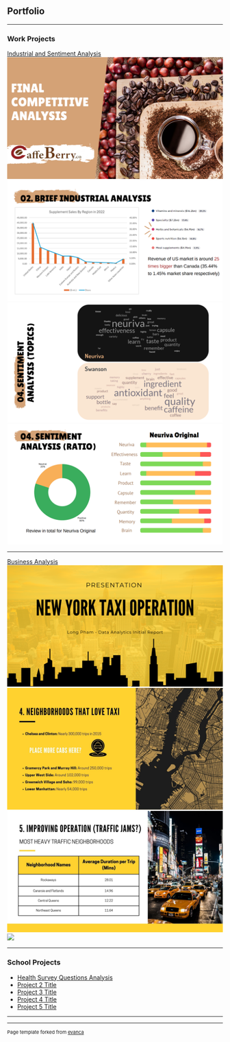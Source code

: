 ## Portfolio

---

### Work Projects

[Industrial and Sentiment Analysis](/pdf/Caffe_Berry_Business_Analysis.pdf)
<img src="images/Coffee_1.png"/>
<img src="images/CaffeeBerry_1.png?raw=true"/>
<img src="images/CaffeeBerry_2.png?raw=true"/>
<img src="images/CaffeeBerry_3.png?raw=true"/>

---
[Business Analysis](/pdf/Taxi_Operation.pdf)
<img src="images/Taxi_1.png?raw=true"/>
<img src="images/6.jpg?raw=true"/>
<img src="images/7.jpg?raw=true"/>
<img src="images/9.jpg?raw=true"/>


---

### School Projects

- [Health Survey Questions Analysis](http://example.com/)
- [Project 2 Title](http://example.com/)
- [Project 3 Title](http://example.com/)
- [Project 4 Title](http://example.com/)
- [Project 5 Title](http://example.com/)

---




---
<p style="font-size:11px">Page template forked from <a href="https://github.com/evanca/quick-portfolio">evanca</a></p>
<!-- Remove above link if you don't want to attibute -->
